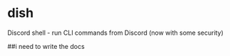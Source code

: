 # dish
Discord shell - run CLI commands from Discord (now with some security)

##i need to write the docs
